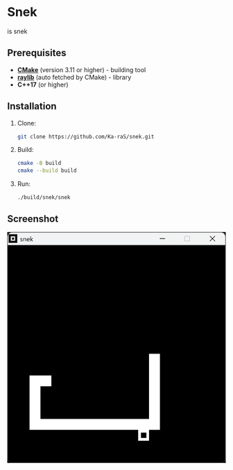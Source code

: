 # Snek

is snek

## Prerequisites

- [**CMake**](https://cmake.org/download/) (version 3.11 or higher) - building tool
- [**raylib**](https://github.com/raysan5/raylib) (auto fetched by CMake) - library
- **C++17** (or higher)

## Installation

1. Clone:
    ```bash
    git clone https://github.com/Ka-raS/snek.git
    ```

2. Build:
    ```bash
    cmake -B build
    cmake --build build
    ```

3. Run:
    ```bash
    ./build/snek/snek
    ```

## Screenshot

![Screenshot](resources/screenshot.png)